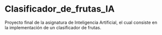 # Clasificador_de_frutas_IA
Proyecto final de la asignatura de Inteligencia Artificial, el cual consiste en la implementación de un clasificador de frutas.

